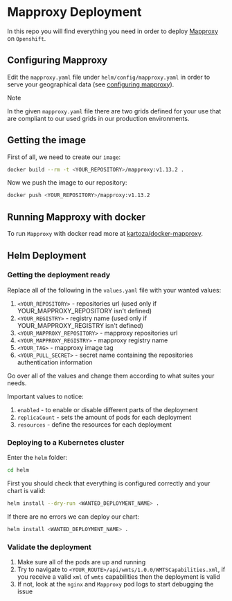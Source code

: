 # Mapproxy Deployment

In this repo you will find everything you need in order to deploy [Mapproxy](https://mapproxy.github.io/mapproxy/latest/index.html) on `Openshift`.

## Configuring Mapproxy

Edit the `mapproxy.yaml` file under `helm/config/mapproxy.yaml` in order to serve your geographical data (see [configuring mapproxy](https://mapproxy.github.io/mapproxy/latest/configuration.html#mapproxy-yaml)).

> [!Note]
> In the given `mapproxy.yaml` file there are two grids defined for your use that are compliant to our used grids in our production environments.

## Getting the image

First of all, we need to create our `image`:

```bash
docker build --rm -t <YOUR_REPOSITORY>/mapproxy:v1.13.2 .
```

Now we push the image to our repository:

```bash
docker push <YOUR_REPOSITORY>/mapproxy:v1.13.2
```

## Running Mapproxy with docker

To run `Mapproxy` with docker read more at [kartoza/docker-mapproxy](https://github.com/kartoza/docker-mapproxy/tree/master?tab=readme-ov-file#running-mapproxy).

## Helm Deployment

### Getting the deployment ready

Replace all of the following in the `values.yaml` file with your wanted values:

1. `<YOUR_REPOSITORY>` - repositories url (used only if YOUR_MAPPROXY_REPOSITORY isn't defined)
2. `<YOUR_REGISTRY>` - registry name (used only if YOUR_MAPPROXY_REGISTRY isn't defined)
3. `<YOUR_MAPPROXY_REPOSITORY>` - mapproxy repositories url
4. `<YOUR_MAPPROXY_REGISTRY>` - mapproxy registry name
5. `<YOUR_TAG>` - mapproxy image tag
6. `<YOUR_PULL_SECRET>` - secret name containing the repositories authentication information

Go over all of the values and change them according to what suites your needs.

Important values to notice:

1. `enabled` - to enable or disable different parts of the deployment
2. `replicaCount` - sets the amount of pods for each deployment
3. `resources` - define the resources for each deployment

### Deploying to a Kubernetes cluster

Enter the `helm` folder:

```bash
cd helm
```

First you should check that everything is configured correctly and your chart is valid:

```bash
helm install --dry-run <WANTED_DEPLOYMENT_NAME> .
```

If there are no errors we can deploy our chart:

```bash
helm install <WANTED_DEPLOYMENT_NAME> .
```

### Validate the deployment

1. Make sure all of the pods are up and running
2. Try to navigate to `<YOUR_ROUTE>/api/wmts/1.0.0/WMTSCapabilities.xml`, if you receive a valid `xml` of `wmts` capabilities then the deployment is valid
3. If not, look at the `nginx` and `Mapproxy` pod logs to start debugging the issue
